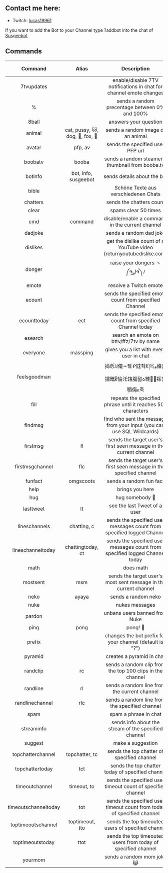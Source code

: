 ## Contact me here:
* Twitch: [lucas19961](https://www.twitch.tv/lucas19961)

If you want to add the Bot to your Channel type ?addbot into the chat of [Susgeebot](https://www.twitch.tv/Susgeebot)

## Commands

| Command  | Alias  | Description  | min. Permission | min. Botpermission|
|:-----------:|:-----------:|:------------:|:------:|:------:|
| 7tvupdates |  | enable/disable 7TV notifications in chat for channel emote changes | Mod
| % |  | sends a random precentage between 0% and 100% | User
| 8ball |  | answers your question | User
| animal | cat, pussy, 🐱, dog, 🐶, fox, 🦊  | sends a random image of an animal | User
| avatar | pfp, av | sends the specified user PFP url | User
| boobatv | booba | sends a random steamer's thumbnail from booba.tv | User
| botinfo | bot, info, susgeebot  | sends details about the bot | User
| bible |  | Schöne Texte aus verschiedenen Chats  | User |  |
| chatters |  | sends the chatters count | Mod
| clear |  | spams clear 50 times | Mod | Mod
| cmd | command | disable/enable a command in the current channel | Mod
| dadjoke |  | sends a random dad joke | User
| dislikes |  | get the dislike count of a YouTube video (returnyoutubedislike.com) | User
| donger |  | raise your dongers ヽ༼ຈل͜ຈ༽ﾉ | User
| emote |  | resolve a Twitch emote | User
| ecount |  | sends the specified emote count from specified Channel | User
| ecounttoday | ect | sends the specified emote count from specified Channel today | User
| esearch |  | search an emote on bttv/ffz/7tv by name | User
| everyone | massping | gives you a list with every user in chat | User
| feelsgoodman |  | 掵悊ꖹ傤⩪쟄ᑶ鈂훡Ҟ།윽ࢬ㱺끯㩋㽯ᥤ惀汑饹䐉뎗꧞䧷瀢̞裈눭顎侮ꭱ죽 | Owner
| fill |  | repeats the specified phrase until it reaches 500 characters | User | Vip
| findmsg |  | find who sent the message from your input (you can use SQL Wildcards) | User
| firstmsg | fl | sends the target user\'s first seen message in the current channel | User
| firstmsgchannel | flc | sends the target user\'s first seen message in the specified channel | User
| funfact | omgscoots | sends a random fun fact | User
| help |  | brings you here | User
| hug |  | hug somebody 🤗 | User
| lasttweet | lt | see the last Tweet of a user | User
| lineschannels | chatting, c | sends the specified user messages count from specified logged Channel | User
| lineschanneltoday | chattingtoday, ct  | sends the specified user messages count from specified logged Channel today | User
| math |  | does math | User
| mostsent | msm  | sends the target user\'s most sent message in the current channel | User
| neko | ayaya  | sends a random neko | User
| nuke |   | nukes messages | Mod | Mod
| pardon |  | unbans users banned from Nuke | Mod | Mod
| ping | pong  | pong! 🏓 | User
| prefix |  | changes the bot prefix for your channel (default is "?") | Mod
| pyramid |  | creates a pyramid in chat | Vip | Vip
| randclip | rc  | sends a random clip from the top 100 clips in the channel | User
| randline | rl  | sends a random line from the current channel| User
| randlinechannel | rlc  | sends a random line from the specified channel | User
| spam |  | spam a phrase in chat | Mod | Vip
| streaminfo |  | sends info about the stream of the specified channel | User
| suggest |  | make a suggestion | User
| topchatterchannel | topchatter, tc | sends the top chatter of specified channel | User
| topchattertoday | tct | sends the top chatter today of specified channel | User
| timeoutchannel | timeout, to | sends the specified user timeout count of specified channel | User
| timeoutschanneltoday | tot | sends the specified user timeout count from today of specified channel | User
| toptimeoutschannel | toptimeout, tto | sends the top timeouted users of specified channel | User
| toptimeoutstoday | ttot | sends the top timeouted users from today of specified channel | User
| yourmom |  | sends a random mom joke 😹 | User

